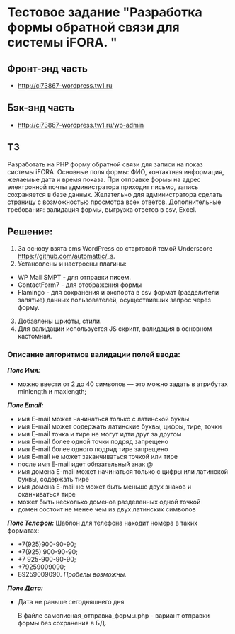 # Тестовое задание "Разработка формы обратной связи для системы iFORA. "
## Фронт-энд часть
 * http://ci73867-wordpress.tw1.ru
## Бэк-энд часть
 * http://ci73867-wordpress.tw1.ru/wp-admin
 
##  ТЗ
Разработать на PHP форму обратной связи для записи на показ системы iFORA. Основные поля формы: ФИО, контактная информация, желаемые дата и время показа. При отправке формы на адрес электронной почты администратора приходит письмо, запись сохраняется в базе данных. Желательно для администратора сделать страницу с возможностью просмотра всех ответов. Дополнительные требования: валидация формы,     выгрузка ответов в csv, Excel.
  
## Решение:
  1. За основу взята cms WordPress со стартовой темой Underscore https://github.com/automattic/_s.
  2. Установлены и настроены плагины: 
  * WP Mail SMPT - для отправки писем.
  * ContactForm7 - для отображения формы
  * Flamingo - для сохранения и экспорта в csv формат (разделители запятые) данных пользователей, осуществивших запрос
      через форму.
  3. Добавлены шрифты, стили.
  4. Для валидации используется JS скрипт, валидация в основном кастомная.

### Описание алгоритмов валидации полей ввода:

**_Поле Имя:_**
* можно ввести от 2 до 40 символов — это можно задать в атрибутах minlength и maxlength;

**_Поле Email:_**
* имя E-mail может начинаться только с латинской буквы
* имя E-mail может содержать латинские буквы, цифры, тире, точки
* имя E-mail точка и тире не могут идти друг за другом
* имя E-mail более одной точки подряд запрещено
* имя E-mail более одного подряд тире запрещено
* имя E-mail не может заканчиваться точкой или тире
* после имя E-mail  идет обязательный знак @
* имя домена E-mail может начинаться только с цифры или латинской буквы, содержать тире
* имя домена E-mail не может быть меньше двух знаков и оканчиваться тире
* может быть несколько доменов разделенных одной точкой
* домен состоит не менее чем из двух латинских символов

**_Поле Телефон:_**
Шаблон для телефона находит номера в таких форматах:
* +7(925)900-90-90;
* +7(925) 900-90-90;
* +7 925-900-90-90;
* +79259009090;
* 89259009090.
_Пробелы возможны._

**_Поле Дата:_**
* Дата не раньше сегодняшнего дня
    
     В файле  самописная_отправка_формы.php - вариант отправки формы без сохранения в БД.

